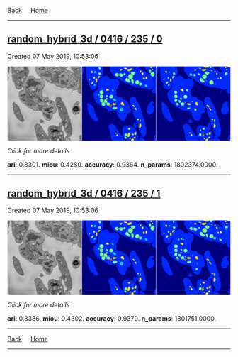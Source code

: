 
[Back](..)&nbsp;&nbsp;&nbsp;&nbsp;&nbsp;[Home](https://leapmanlab.github.io/snapshots)

---

<div class="summary"><a href="0"><h2>random_hybrid_3d / 0416 / 235 / 0</h2></a><p>Created 07 May 2019, 10:53:06
</p><a href="0"><img src="0/media/summary.png" align="center"></a><p>
<i>Click for more details</i>
</p></div>

**ari**: 0.8301. **miou**: 0.4280. **accuracy**: 0.9364. **n_params**: 1802374.0000. 

---

<div class="summary"><a href="1"><h2>random_hybrid_3d / 0416 / 235 / 1</h2></a><p>Created 07 May 2019, 10:53:06
</p><a href="1"><img src="1/media/summary.png" align="center"></a><p>
<i>Click for more details</i>
</p></div>

**ari**: 0.8386. **miou**: 0.4302. **accuracy**: 0.9370. **n_params**: 1801751.0000. 

---

[Back](..)&nbsp;&nbsp;&nbsp;&nbsp;&nbsp;[Home](https://leapmanlab.github.io/snapshots)

---